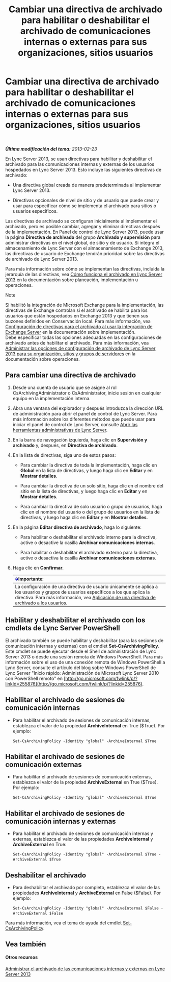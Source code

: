 ﻿---
title: Cambiar una directiva de archivado para habilitar o deshabilitar el archivado de comunicaciones internas o externas para sus organizaciones, sitios usuarios
TOCTitle: Cambiar una directiva de archivado para habilitar o deshabilitar el archivado de comunicaciones internas o externas para sus organizaciones, sitios usuarios
ms:assetid: b85dc3fb-8ebd-4e3c-ac90-fc79270ac867
ms:mtpsurl: https://technet.microsoft.com/es-es/library/Gg182576(v=OCS.15)
ms:contentKeyID: 48276447
ms.date: 01/07/2017
mtps_version: v=OCS.15
ms.translationtype: HT
---

# Cambiar una directiva de archivado para habilitar o deshabilitar el archivado de comunicaciones internas o externas para sus organizaciones, sitios usuarios

 

_**Última modificación del tema:** 2013-02-23_

En Lync Server 2013, se usan directivas para habilitar y deshabilitar el archivado para las comunicaciones internas y externas de los usuarios hospedados en Lync Server 2013. Esto incluye las siguientes directivas de archivado:

  - Una directiva global creada de manera predeterminada al implementar Lync Server 2013.

  - Directivas opcionales de nivel de sitio y de usuario que puede crear y usar para especificar cómo se implementa el archivado para sitios o usuarios específicos.

Las directivas de archivado se configuran inicialmente al implementar el archivado, pero es posible cambiar, agregar y eliminar directivas después de la implementación. En Panel de control de Lync Server 2013, puede usar la página **Directiva de archivado** del grupo **Archivado y supervisión** para administrar directivas en el nivel global, de sitio y de usuario. Si integra el almacenamiento de Lync Server con el almacenamiento de Exchange 2013, las directivas de usuario de Exchange tendrán prioridad sobre las directivas de archivado de Lync Server 2013.

Para más información sobre cómo se implementan las directivas, incluida la jerarquía de las directivas, vea [Cómo funciona el archivado en Lync Server 2013](lync-server-2013-how-archiving-works.md) en la documentación sobre planeación, implementación u operaciones.


> [!NOTE]
> Si habilitó la integración de Microsoft Exchange para la implementación, las directivas de Exchange controlan si el archivado se habilita para los usuarios que están hospedados en Exchange 2013 y que tienen sus buzones definidos en Conservación local. Para más información, vea <A href="lync-server-2013-setting-up-policies-for-archiving-when-using-exchange-server-integration.md">Configuración de directivas para el archivado al usar la integración de Exchange Server</A> en la documentación sobre implementación.<BR>Debe especificar todas las opciones adecuadas en las configuraciones de archivado antes de habilitar el archivado. Para más información, vea <A href="lync-server-2013-managing-archiving-configuration-options-for-your-organization-sites-and-pools.md">Administrar las opciones de configuración de archivado de Lync Server 2013 para su organización, sitios y grupos de servidores</A> en la documentación sobre operaciones.



## Para cambiar una directiva de archivado

1.  Desde una cuenta de usuario que se asigne al rol CsArchivingAdministrator o CsAdministrator, inicie sesión en cualquier equipo en la implementación interna.

2.  Abra una ventana del explorador y después introduzca la dirección URL de administración para abrir el panel de control de Lync Server. Para más información sobre los diferentes métodos que puede usar para iniciar el panel de control de Lync Server, consulte [Abrir las herramientas administrativas de Lync Server](lync-server-2013-open-lync-server-administrative-tools.md).

3.  En la barra de navegación izquierda, haga clic en **Supervisión y archivado** y, después, en **Directiva de archivado**.

4.  En la lista de directivas, siga uno de estos pasos:
    
      - Para cambiar la directiva de toda la implementación, haga clic en **Global** en la lista de directivas, y luego haga clic en **Editar** y en **Mostrar detalles**.
    
      - Para cambiar la directiva de un solo sitio, haga clic en el nombre del sitio en la lista de directivas, y luego haga clic en **Editar** y en **Mostrar detalles**.
    
      - Para cambiar la directiva de solo usuario o grupo de usuarios, haga clic en el nombre del usuario o del grupo de usuarios en la lista de directivas, y luego haga clic en **Editar** y en **Mostrar detalles**.

5.  En la página **Editar directiva de archivado**, haga lo siguiente:
    
      - Para habilitar o deshabilitar el archivado interno para la directiva, active o desactive la casilla **Archivar comunicaciones internas**.
    
      - Para habilitar o deshabilitar el archivado externo para la directiva, active o desactiva la casilla **Archivar comunicaciones externas**.

6.  Haga clic en **Confirmar**.
    
    <table>
    <thead>
    <tr class="header">
    <th><img src="images/Gg425917.important(OCS.15).gif" title="important" alt="important" />Importante:</th>
    </tr>
    </thead>
    <tbody>
    <tr class="odd">
    <td>La configuración de una directiva de usuario únicamente se aplica a los usuarios y grupos de usuarios específicos a los que aplica la directiva. Para más información, vea <a href="lync-server-2013-applying-an-archiving-policy-to-users.md">Aplicación de una directiva de archivado a los usuarios</a>.</td>
    </tr>
    </tbody>
    </table>


## Habilitar y deshabilitar el archivado con los cmdlets de Lync Server PowerShell

El archivado también se puede habilitar y deshabilitar (para las sesiones de comunicación internas y externas) con el cmdlet **Set-CsArchivingPolicy**. Este cmdlet se puede ejecutar desde el Shell de administración de Lync Server 2013 o desde una sesión remota de Windows PowerShell. Para más información sobre el uso de una conexión remota de Windows PowerShell a Lync Server, consulte el artículo del blog sobre Windows PowerShell de Lync Server "Inicio rápido: Administración de Microsoft Lync Server 2010 con PowerShell remoto" en [http://go.microsoft.com/fwlink/p/?linkId=255876](http://go.microsoft.com/fwlink/p/?linkid=255876).

## Habilitar el archivado de sesiones de comunicación internas

  - Para habilitar el archivado de sesiones de comunicación internas, establezca el valor de la propiedad **ArchiveInternal** en True ($True). Por ejemplo:
    
        Set-CsArchivingPolicy -Identity "global" -ArchiveInternal $True

## Habilitar el archivado de sesiones de comunicación externas

  - Para habilitar el archivado de sesiones de comunicación externas, establezca el valor de la propiedad **ArchiveExternal** en True ($True). Por ejemplo:
    
        Set-CsArchivingPolicy -Identity "global" -ArchiveExternal $True

## Habilitar el archivado de sesiones de comunicación internas y externas

  - Para habilitar el archivado de sesiones de comunicación internas y externas, establezca el valor de las propiedades **ArchiveInternal** y **ArchiveExternal** en True:
    
        Set-CsArchivingPolicy -Identity "global" -ArchiveInternal $True -ArchiveExternal $True

## Deshabilitar el archivado

  - Para deshabilitar el archivado por completo, establezca el valor de las propiedades **ArchiveInternal** y **ArchiveExternal** en False ($False). Por ejemplo:
    
        Set-CsArchivingPolicy -Identity "global" -ArchiveInternal $False -ArchiveExternal $False

Para más información, vea el tema de ayuda del cmdlet [Set-CsArchivingPolicy](set-csarchivingpolicy.md).

## Vea también

#### Otros recursos

[Administrar el archivado de las comunicaciones internas y externas en Lync Server 2013](lync-server-2013-managing-the-archiving-of-internal-and-external-communications.md)

